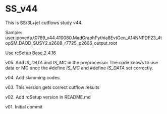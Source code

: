 # SS_v44
This is SS/3L+jet cutflows study v44.

Sample: user.jpoveda.t0789_v44.410080.MadGraphPythia8EvtGen_A14NNPDF23_4topSM.DAOD_SUSY2.s2608_r7725_p2666_output.root

Use rcSetup Base,2.4.16

v05. Add _IS_DATA_ and _IS_MC_ in the preprocessor
The code knows to use data or MC once the #define _IS_MC_ and #define _IS_DATA_ set correctly.

v04. Add skimming codes.

v03. This version gets correct cutflow results

v02. Add rcSetup version in README.md

v01. Initial commit
